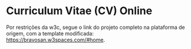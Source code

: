 # Curriculum Vitae (CV) Online
Por restrições da w3c, segue o link do projeto completo na plataforma de origem, com a template modificada: https://bravosan.w3spaces.com/#home.


